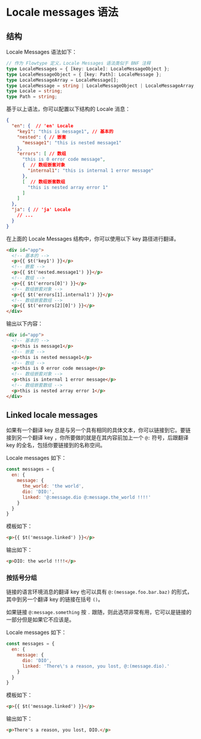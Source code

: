 # Locale messages 语法

## 结构

Locale Messages 语法如下：

```typescript
// 作为 Flowtype 定义，Locale Messages 语法类似于 BNF 注释
type LocaleMessages = { [key: Locale]: LocaleMessageObject };
type LocaleMessageObject = { [key: Path]: LocaleMessage };
type LocaleMessageArray = LocaleMessage[];
type LocaleMessage = string | LocaleMessageObject | LocaleMessageArray;
type Locale = string;
type Path = string;
```

基于以上语法，你可以配置以下结构的 Locale 消息：

```json
{
  "en": {  // 'en' Locale
    "key1": "this is message1", // 基本的
    "nested": { // 嵌套
      "message1": "this is nested message1"
    },
    "errors": [ // 数组
      "this is 0 error code message",
      {  // 数组嵌套对象
        "internal1": "this is internal 1 error message"
      },
      [  // 数组嵌套数组
        "this is nested array error 1"
      ]
    ]
  },
  "ja": { // 'ja' Locale
    // ...
  }
}
```

在上面的 Locale Messages 结构中，你可以使用以下 key 路径进行翻译。

```html
<div id="app">
  <!-- 基本的 -->
  <p>{{ $t('key1') }}</p>
  <!-- 嵌套 -->
  <p>{{ $t('nested.message1') }}</p>
  <!-- 数组 -->
  <p>{{ $t('errors[0]') }}</p>
  <!-- 数组嵌套对象 -->
  <p>{{ $t('errors[1].internal1') }}</p>
  <!-- 数组嵌套数组 -->
  <p>{{ $t('errors[2][0]') }}</p>
</div>
```

输出以下内容：

```html
<div id="app">
  <!-- 基本的 -->
  <p>this is message1</p>
  <!-- 嵌套 -->
  <p>this is nested message1</p>
  <!-- 数组 -->
  <p>this is 0 error code message</p>
  <!-- 数组嵌套对象 -->
  <p>this is internal 1 error message</p>
  <!-- 数组嵌套数组 -->
  <p>this is nested array error 1</p>
</div>
```

## Linked locale messages

如果有一个翻译 key 总是与另一个具有相同的具体文本，你可以链接到它。要链接到另一个翻译 key ，你所要做的就是在其内容前加上一个 `@:` 符号，后跟翻译 key 的全名，包括你要链接到的名称空间。

Locale messages 如下：

```js
const messages = {
  en: {
    message: {
      the_world: 'the world',
      dio: 'DIO:',
      linked: '@:message.dio @:message.the_world !!!!'
    }
  }
}
```

模板如下：

```html
<p>{{ $t('message.linked') }}</p>
```

输出如下：

```html
<p>DIO: the world !!!!</p>
```


### 按括号分组

链接的语言环境消息的翻译 key 也可以具有 `@:(message.foo.bar.baz)` 的形式，其中到另一个翻译 key 的链接在括号 `()`。

如果链接 `@:message.something` 按 `.` 跟随，则此选项非常有用，它可以是链接的一部分但是如果它不应该是。

Locale messages 如下：

```js
const messages = {
  en: {
    message: {
      dio: 'DIO',
      linked: 'There\'s a reason, you lost, @:(message.dio).'
    }
  }
}
```

模板如下：

```html
<p>{{ $t('message.linked') }}</p>
```

输出如下：

```html
<p>There's a reason, you lost, DIO.</p>
```

